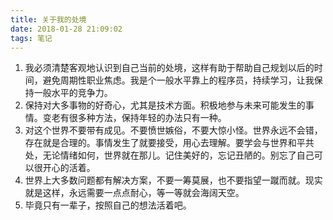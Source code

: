 ```yaml
---
title: 关于我的处境
date: 2018-01-28 21:09:02
tags: 笔记
---
```


1. 我必须清楚客观地认识到自己当前的处境，这样有助于帮助自己规划以后的时间，避免周期性职业焦虑。我是个一般水平靠上的程序员，持续学习，让我保持一般水平的竞争力。
2. 保持对大多事物的好奇心，尤其是技术方面。积极地参与未来可能发生的事情。变老有很多种方法，保持年轻的办法只有一种。
3. 对这个世界不要带有成见。不要愤世嫉俗，不要大惊小怪。世界永远不会错，存在就是合理的。事情发生了就要接受，用心去理解。要学会与世界和平共处，无论情绪如何，世界就在那儿。记住美好的，忘记丑陋的。别忘了自己可以很开心的活着。
4. 世界上大多数问题都有解决方案，不要一筹莫展，也不要指望一蹴而就。现实就是这样，永远需要一点点耐心，等一等就会海阔天空。
5. 毕竟只有一辈子，按照自己的想法活着吧。
